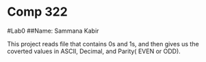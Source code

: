 # Comp 322
#Lab0
##Name: Sammana Kabir

This project reads file that contains 0s and 1s, and  then gives us the coverted values in ASCII, Decimal, and Parity( EVEN or ODD). 




